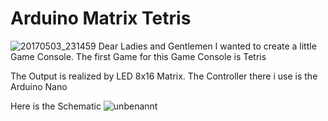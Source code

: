 # Arduino Matrix Tetris
![20170503_231459](https://cloud.githubusercontent.com/assets/21289932/25682726/7a7366de-3059-11e7-8c2b-c75723f320f0.png)
Dear Ladies and Gentlemen
I wanted to create a little Game Console. The first Game for this Game Console is Tetris

The Output is realized by LED 8x16 Matrix.
The Controller there i use is the Arduino Nano

Here is the Schematic
![unbenannt](https://cloud.githubusercontent.com/assets/21289932/25682611/1e469a7a-3059-11e7-9337-2e0a20da1fb0.PNG)
